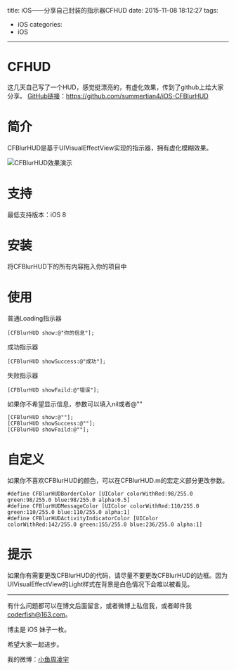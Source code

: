 title: iOS——分享自己封装的指示器CFHUD
date: 2015-11-08 18:12:27
tags:
  - iOS
categories:
  - iOS
---


# CFHUD
这几天自己写了一个HUD，感觉挺漂亮的，有虚化效果，传到了github上给大家分享。
[GitHub链接](https://github.com/summertian4/iOS-CFBlurHUD)：https://github.com/summertian4/iOS-CFBlurHUD


# 简介
CFBlurHUD是基于UIVisualEffectView实现的指示器，拥有虚化模糊效果。

![CFBlurHUD效果演示](http://7xnrog.com1.z0.glb.clouddn.com/github_iOS-CFBlurHUD-show.gif)

<!--more-->

# 支持
最低支持版本：iOS 8

# 安装
将CFBlurHUD下的所有内容拖入你的项目中

# 使用

普通Loading指示器

```objc
[CFBlurHUD show:@"你的信息"];

```

成功指示器

```objc
[CFBlurHUD showSuccess:@"成功"];

```

失败指示器

```objc
[CFBlurHUD showFaild:@"错误"];

```

如果你不希望显示信息，参数可以填入nil或者@""

```objc
[CFBlurHUD show:@""];
[CFBlurHUD showSuccess:@""];
[CFBlurHUD showFaild:@""];

```

# 自定义
如果你不喜欢CFBlurHUD的颜色，可以在CFBlurHUD.m的宏定义部分更改参数。

```objc
#define CFBlurHUDBorderColor [UIColor colorWithRed:98/255.0 green:98/255.0 blue:98/255.0 alpha:0.5]
#define CFBlurHUDMessageColor [UIColor colorWithRed:110/255.0 green:110/255.0 blue:110/255.0 alpha:1]
#define CFBlurHUDActivityIndicatorColor [UIColor colorWithRed:142/255.0 green:155/255.0 blue:236/255.0 alpha:1]

```

# 提示
如果你有需要更改CFBlurHUD的代码，请尽量不要更改CFBlurHUD的边框。因为UIVisualEffectView的Light样式在背景是白色情况下会难以被看见。

----

有什么问题都可以在博文后面留言，或者微博上私信我，或者邮件我 <coderfish@163.com>。

博主是 iOS 妹子一枚。

希望大家一起进步。

我的微博：[小鱼周凌宇](http://weibo.com/coderfish/)

